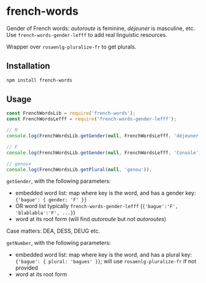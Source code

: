 <!--
Copyright 2019 Ludan Stoecklé
SPDX-License-Identifier: Apache-2.0
-->
# french-words

Gender of French words: _autoroute_ is feminine, _déjeuner_ is masculine, etc. Use `french-words-gender-lefff` to add real linguistic resources.

Wrapper over `rosaenlg-pluralize-fr` to get plurals.

## Installation 
```sh
npm install french-words
```

## Usage

```javascript
const FrenchWordsLib = require('french-words');
const FrenchWordsLefff = require('french-words-gender-lefff');

// M
console.log(FrenchWordsLib.getGender(null, FrenchWordsLefff, 'déjeuner'));

// F
console.log(FrenchWordsLib.getGender(null, FrenchWordsLefff, 'Console'));

// genoux
console.log(FrenchWordsLib.getPlural(null, 'genou'));

```

`getGender`, with the following parameters:

* embedded word list: map where key is the word, and has a gender key: `{'bague': { gender: 'F' }}`
* OR word list typically `french-words-gender-lefff` (`{'bague':'F', 'blablabla':'F', ...}`)
* word at its root form (will find _autoroute_ but not _autoroutes_)

Case matters: DEA, DESS, DEUG etc.

`getNumber`, with the following parameters:

* embedded word list: map where key is the word, and has a plural key: `{'bague': { plural: 'bagues' }}`; will use `rosaenlg-pluralize-fr` if not provided
* word at its root form

